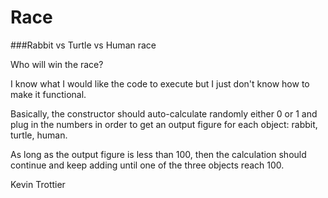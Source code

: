 Race
====

###Rabbit vs Turtle vs Human race

Who will win the race?

I know what I would like the code to execute but I just don't know how to make it functional.

Basically, the constructor should auto-calculate randomly either 0 or 1 and plug in the numbers in order to get an output figure for each object:
rabbit, turtle, human.

As long as the output figure is less than 100, then the calculation should continue and keep adding until one of the three objects reach 100.

Kevin Trottier